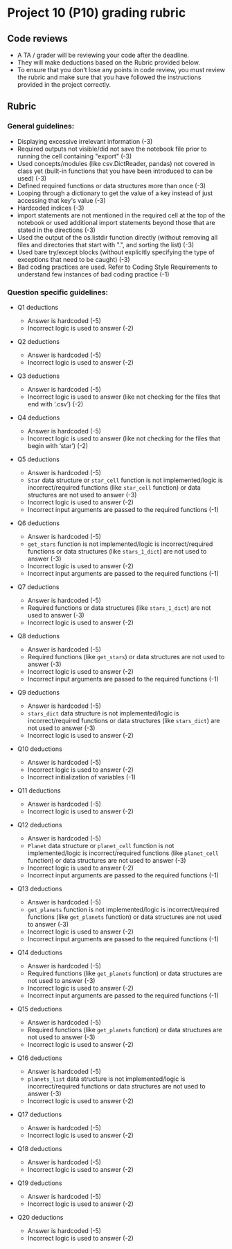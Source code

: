 # Project 10 (P10) grading rubric 

## Code reviews

- A TA / grader will be reviewing your code after the deadline.
- They will make deductions based on the Rubric provided below.
- To ensure that you don’t lose any points in code review, you must review the rubric and make sure that you have followed the instructions provided in the project correctly.

## Rubric

### General guidelines:

- Displaying excessive irrelevant information (-3)
- Required outputs not visible/did not save the notebook file prior to running the cell containing "export" (-3)
- Used concepts/modules (like csv.DictReader, pandas) not covered in class yet (built-in functions that you have been introduced to can be used) (-3)
- Defined required functions or data structures more than once (-3) 
- Looping through a dictionary to get the value of a key instead of just accessing that key's value (-3)
- Hardcoded indices (-3)
- import statements are not mentioned in the required cell at the top of the notebook or used additional import statements beyond those that are stated in the directions (-3)
- Used the output of the os.listdir function directly (without removing all files and directories that start with ".", and sorting the list) (-3)
- Used bare try/except blocks (without explicitly specifying the type of exceptions that need to be caught) (-3)
- Bad coding practices are used. Refer to Coding Style Requirements to understand few instances of bad coding practice (-1) 

### Question specific guidelines:

- Q1 deductions 
	- Answer is hardcoded (-5)
	- Incorrect logic is used to answer (-2)

- Q2 deductions 
	- Answer is hardcoded (-5)
	- Incorrect logic is used to answer (-2)

- Q3 deductions 
	- Answer is hardcoded (-5)
	- Incorrect logic is used to answer (like not checking for the files that end with ‘.csv’) (-2)

- Q4 deductions 
	- Answer is hardcoded (-5)
	- Incorrect logic is used to answer (like not checking for the files that begin with ‘star’) (-2)

- Q5 deductions 
	- Answer is hardcoded (-5)
	- `Star` data structure or `star_cell` function is not implemented/logic is incorrect/required functions (like `star_cell` function) or data structures are not used to answer (-3)
	- Incorrect logic is used to answer (-2)
	- Incorrect input arguments are passed to the required functions (-1)

- Q6 deductions 
	- Answer is hardcoded (-5)
	- `get_stars` function is not implemented/logic is incorrect/required functions or data structures (like `stars_1_dict`) are not used to answer (-3)
	- Incorrect logic is used to answer (-2)
	- Incorrect input arguments are passed to the required functions (-1)

- Q7 deductions 
	- Answer is hardcoded (-5)
	- Required functions or data structures (like `stars_1_dict`) are not used to answer (-3)
	- Incorrect logic is used to answer (-2)

- Q8 deductions 
	- Answer is hardcoded (-5)
	- Required functions (like `get_stars`) or data structures are not used to answer (-3)
	- Incorrect logic is used to answer (-2)
	- Incorrect input arguments are passed to the required functions (-1)

- Q9 deductions  
	- Answer is hardcoded (-5)
	- `stars_dict` data structure is not implemented/logic is incorrect/required functions or data structures (like `stars_dict`) are not used to answer (-3)
	- Incorrect logic is used to answer (-2)

- Q10 deductions 
	- Answer is hardcoded (-5)
	- Incorrect logic is used to answer (-2)
	- Incorrect initialization of variables (-1)

- Q11 deductions  
	- Answer is hardcoded (-5)
	- Incorrect logic is used to answer (-2)

- Q12 deductions 
	- Answer is hardcoded (-5)
	- `Planet` data structure or `planet_cell` function is not implemented/logic is incorrect/required functions (like `planet_cell` function) or data structures are not used to answer (-3)
	- Incorrect logic is used to answer (-2)
	- Incorrect input arguments are passed to the required functions (-1)

- Q13 deductions 
	- Answer is hardcoded (-5)
	- `get_planets` function is not implemented/logic is incorrect/required functions (like `get_planets` function) or data structures are not used to answer (-3)
	- Incorrect logic is used to answer (-2)
	- Incorrect input arguments are passed to the required functions (-1)

- Q14 deductions 
	- Answer is hardcoded (-5)
	- Required functions (like `get_planets` function) or data structures are not used to answer (-3)
	- Incorrect logic is used to answer (-2)
	- Incorrect input arguments are passed to the required functions (-1)

- Q15 deductions 
	- Answer is hardcoded (-5)
	- Required functions (like `get_planets` function) or data structures are not used to answer (-3)
	- Incorrect logic is used to answer (-2)

- Q16 deductions 
	- Answer is hardcoded (-5)
	- `planets_list` data structure is not implemented/logic is incorrect/required functions or data structures are not used to answer (-3)
	- Incorrect logic is used to answer (-2)

- Q17 deductions 
	- Answer is hardcoded (-5)
	- Incorrect logic is used to answer (-2)

- Q18 deductions 
	- Answer is hardcoded (-5)
	- Incorrect logic is used to answer (-2)

- Q19 deductions 
	- Answer is hardcoded (-5)
	- Incorrect logic is used to answer (-2)

- Q20 deductions 
	- Answer is hardcoded (-5)
	- Incorrect logic is used to answer (-2)
